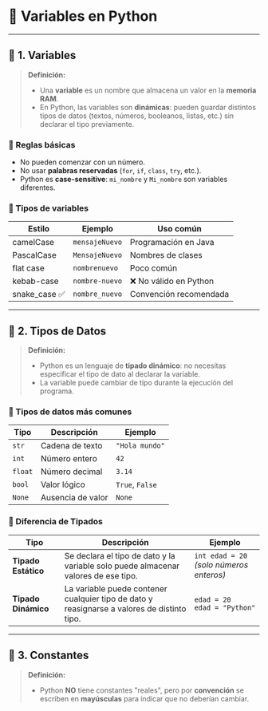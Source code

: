 # 📂 Variables en Python

---

## 📌 1. Variables
> **Definición:**
> - Una **variable** es un nombre que almacena un valor en la **memoria RAM**.
> - En Python, las variables son **dinámicas**: pueden guardar distintos tipos de datos (textos, números, booleanos, listas, etc.) sin declarar el tipo previamente.

### 🔹 Reglas básicas
- No pueden comenzar con un número.
- No usar **palabras reservadas** (`for`, `if`, `class`, `try`, etc.).
- Python es **case-sensitive**: `mi_nombre` y `Mi_nombre` son variables diferentes.

### 🔹 Tipos de variables
| Estilo        | Ejemplo         | Uso común              |
|---------------|----------------|------------------------|
| camelCase     | `mensajeNuevo` | Programación en Java   |
| PascalCase    | `MensajeNuevo` | Nombres de clases      |
| flat case     | `nombrenuevo`  | Poco común             |
| kebab-case    | `nombre-nuevo` | ❌ No válido en Python  |
| snake_case ✅ | `nombre_nuevo` | Convención recomendada |

---

## 📌 2. Tipos de Datos
> **Definición:**
> - Python es un lenguaje de **tipado dinámico**: no necesitas especificar el tipo de dato al declarar la variable.
> - La variable puede cambiar de tipo durante la ejecución del programa.

### 🔹 Tipos de datos más comunes
| Tipo     | Descripción                 | Ejemplo          |
|----------|-----------------------------|------------------|
| `str`    | Cadena de texto              | `"Hola mundo"`   |
| `int`    | Número entero                | `42`             |
| `float`  | Número decimal               | `3.14`           |
| `bool`   | Valor lógico                  | `True`, `False`  |
| `None`   | Ausencia de valor             | `None`           |

### 🔹 Diferencia de Tipados
| Tipo                  | Descripción | Ejemplo |
|-----------------------|-------------|---------|
| **Tipado Estático**   | Se declara el tipo de dato y la variable solo puede almacenar valores de ese tipo. | `int edad = 20`  *(solo números enteros)* |
| **Tipado Dinámico**   | La variable puede contener cualquier tipo de dato y reasignarse a valores de distinto tipo. | `edad = 20`<br>`edad = "Python"` |

---

## 📌 3. Constantes
> **Definición:**
> - Python **NO** tiene constantes "reales", pero por **convención** se escriben en **mayúsculas** para indicar que no deberían cambiar.

